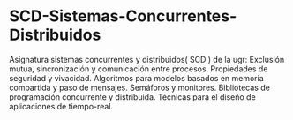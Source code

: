 # SCD-Sistemas-Concurrentes-Distribuidos
Asignatura sistemas concurrentes y distribuidos( SCD ) de la ugr: Exclusión mutua, sincronización y comunicación entre procesos. Propiedades de seguridad y vivacidad. Algoritmos para modelos basados en memoria compartida y paso de mensajes. Semáforos y monitores. Bibliotecas de programación concurrente y distribuida. Técnicas para el diseño de aplicaciones de tiempo-real.
